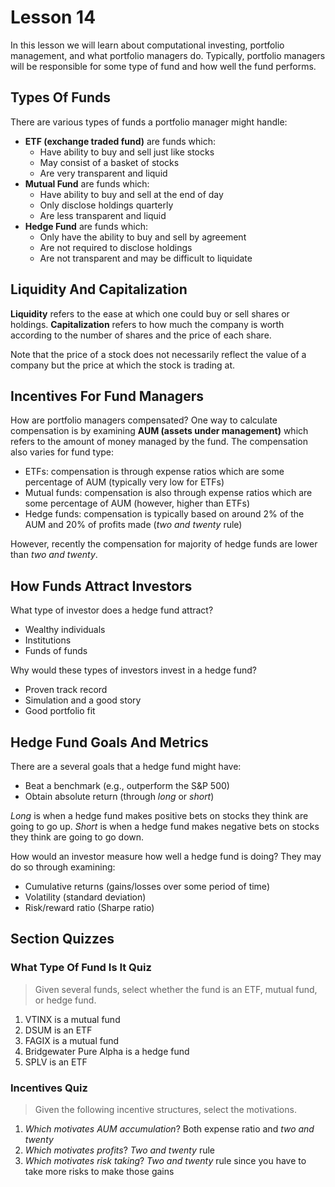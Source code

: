 # Lesson 14

In this lesson we will learn about computational investing, portfolio management, and what portfolio managers do. Typically, portfolio managers will be responsible for some type of fund and how well the fund performs.

## Types Of Funds

There are various types of funds a portfolio manager might handle:

- **ETF (exchange traded fund)** are funds which:
  - Have ability to buy and sell just like stocks
  - May consist of a basket of stocks
  - Are very transparent and liquid
- **Mutual Fund** are funds which:
  - Have ability to buy and sell at the end of day
  - Only disclose holdings quarterly
  - Are less transparent and liquid
- **Hedge Fund** are funds which:
  - Only have the ability to buy and sell by agreement
  - Are not required to disclose holdings
  - Are not transparent and may be difficult to liquidate

## Liquidity And Capitalization

**Liquidity** refers to the ease at which one could buy or sell shares or holdings. **Capitalization** refers to how much the company is worth according to the number of shares and the price of each share.

Note that the price of a stock does not necessarily reflect the value of a company but the price at which the stock is trading at.

## Incentives For Fund Managers

How are portfolio managers compensated? One way to calculate compensation is by examining **AUM (assets under management)** which refers to the amount of money managed by the fund. The compensation also varies for fund type:

- ETFs: compensation is through expense ratios which are some percentage of AUM (typically very low for ETFs)
- Mutual funds: compensation is also through expense ratios which are some percentage of AUM (however, higher than ETFs)
- Hedge funds: compensation is typically based on around 2% of the AUM and 20% of profits made (_two and twenty_ rule)

However, recently the compensation for majority of hedge funds are lower than _two and twenty_.

## How Funds Attract Investors

What type of investor does a hedge fund attract?

- Wealthy individuals
- Institutions
- Funds of funds

Why would these types of investors invest in a hedge fund?

- Proven track record
- Simulation and a good story
- Good portfolio fit

## Hedge Fund Goals And Metrics

There are a several goals that a hedge fund might have:

- Beat a benchmark (e.g., outperform the S&P 500)
- Obtain absolute return (through _long_ or _short_)

_Long_ is when a hedge fund makes positive bets on stocks they think are going to go up. _Short_ is when a hedge fund makes negative bets on stocks they think are going to go down.

How would an investor measure how well a hedge fund is doing? They may do so through examining:

- Cumulative returns (gains/losses over some period of time)
- Volatility (standard deviation)
- Risk/reward ratio (Sharpe ratio)

## Section Quizzes

### What Type Of Fund Is It Quiz

> Given several funds, select whether the fund is an ETF, mutual fund, or hedge fund.

1. VTINX is a mutual fund
2. DSUM is an ETF
3. FAGIX is a mutual fund
4. Bridgewater Pure Alpha is a hedge fund
5. SPLV is an ETF

### Incentives Quiz

> Given the following incentive structures, select the motivations.

1. _Which motivates AUM accumulation_? Both expense ratio and _two and twenty_
2. _Which motivates profits_? _Two and twenty_ rule
3. _Which motivates risk taking_? _Two and twenty_ rule since you have to take more risks to make those gains
